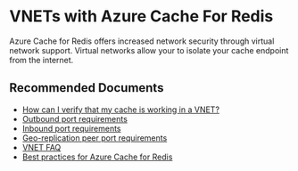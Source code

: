 <properties
	pageTitle="VNETs with Azure Cache For Redis"
	description="VNETs with Azure Cache For Redis"
	service="microsoft.cache"
	resource=""
	authors="asasine"
	ms.author="adsasine"
	displayOrder=""
	selfHelpType="generic"
	supportTopicIds="32690921"
	resourceTags=""
	productPesIds="14783"
	cloudEnvironments="public,blackForest,fairfax,mooncake"
	articleId="e1bc9892-8a2c-40a3-a175-2eb7efdcd56bf"
/>

# VNETs with Azure Cache For Redis

Azure Cache for Redis offers increased network security through virtual network support. Virtual networks allow your to isolate your cache endpoint from the internet.

## **Recommended Documents**

* [How can I verify that my cache is working in a VNET?](https://docs.microsoft.com/azure/azure-cache-for-redis/cache-how-to-premium-vnet#how-can-i-verify-that-my-cache-is-working-in-a-vnet)<br>
* [Outbound port requirements](https://docs.microsoft.com/azure/azure-cache-for-redis/cache-how-to-premium-vnet#inbound-port-requirements)<br>
* [Inbound port requirements](https://docs.microsoft.com/azure/azure-cache-for-redis/cache-how-to-premium-vnet#inbound-port-requirements)<br>
* [Geo-replication peer port requirements](https://docs.microsoft.com/azure/azure-cache-for-redis/cache-how-to-premium-vnet#geo-replication-peer-port-requirements)<br>
* [VNET FAQ](https://docs.microsoft.com/azure/azure-cache-for-redis/cache-how-to-premium-vnet#azure-cache-for-redis-vnet-faq)<br>
* [Best practices for Azure Cache for Redis](https://docs.microsoft.com/azure/azure-cache-for-redis/cache-best-practices)
